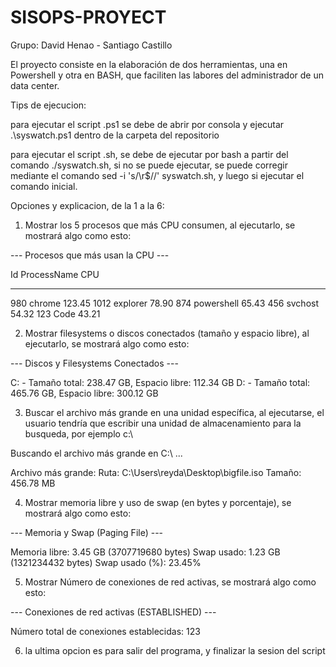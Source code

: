 # SISOPS-PROYECT

Grupo: David Henao - Santiago Castillo

El proyecto consiste en la elaboración de dos herramientas, una en Powershell y otra en BASH, que 
faciliten las labores del administrador de un data center.

Tips de ejecucion:

para ejecutar el script .ps1 se debe de abrir por consola y ejecutar .\syswatch.ps1 dentro de la carpeta del repositorio

para ejecutar el script .sh, se debe de ejecutar por bash a partir del comando ./syswatch.sh, si no se puede ejecutar, se puede corregir mediante el comando sed -i 's/\r$//' syswatch.sh, y luego si ejecutar el comando inicial.

Opciones y explicacion, de la 1 a la 6:

1. Mostrar los 5 procesos que más CPU consumen, al ejecutarlo, se mostrará algo como esto:

--- Procesos que más usan la CPU ---

  Id ProcessName            CPU
  -- -----------            ---
 980 chrome              123.45
1012 explorer             78.90
 874 powershell           65.43
 456 svchost              54.32
 123 Code                 43.21


2. Mostrar filesystems o discos conectados (tamaño y espacio libre), al ejecutarlo, se mostrará algo como esto:

--- Discos y Filesystems Conectados ---

C: - Tamaño total: 238.47 GB, Espacio libre: 112.34 GB
D: - Tamaño total: 465.76 GB, Espacio libre: 300.12 GB

3. Buscar el archivo más grande en una unidad específica, al ejecutarse, el usuario tendría que escribir una unidad de almacenamiento para la busqueda, por ejemplo c:\

Buscando el archivo más grande en C:\ ...

Archivo más grande:
Ruta: C:\Users\reyda\Desktop\bigfile.iso
Tamaño: 456.78 MB

4. Mostrar memoria libre y uso de swap (en bytes y porcentaje), se mostrará algo como esto:

--- Memoria y Swap (Paging File) ---

Memoria libre: 3.45 GB (3707719680 bytes)
Swap usado: 1.23 GB (1321234432 bytes)
Swap usado (%): 23.45%

5. Mostrar Número de conexiones de red activas, se mostrará algo como esto:

--- Conexiones de red activas (ESTABLISHED) ---

Número total de conexiones establecidas: 123

6. la ultima opcion es para salir del programa, y finalizar la sesion del script
